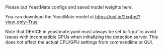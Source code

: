 Please put YeastMate configs and saved model weights here.

You can download the YeastMate model at https://osf.io/2xr4m/?view_only=True

Note that DEVICE in yeastmate.yaml must always be set to 'cpu' to avoid issues with incompatible GPUs when initializing the detection server.
This does not affect the actual CPU/GPU settings from commandline or GUI.
